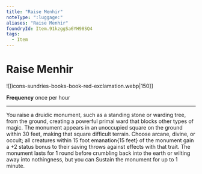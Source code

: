 ```yaml
---
title: "Raise Menhir"
noteType: ":luggage:"
aliases: "Raise Menhir"
foundryId: Item.91kzggSa6YH98SQ4
tags:
  - Item
---
```


# Raise Menhir
![[icons-sundries-books-book-red-exclamation.webp|150]]

**Frequency** once per hour

* * *

You raise a druidic monument, such as a standing stone or warding tree, from the ground, creating a powerful primal ward that blocks other types of magic. The monument appears in an unoccupied square on the ground within 30 feet, making that square difficult terrain. Choose arcane, divine, or occult; all creatures within 15 foot emanation{15 feet} of the monument gain a +2 status bonus to their saving throws against effects with that trait. The monument lasts for 1 round before crumbling back into the earth or wilting away into nothingness, but you can Sustain the monument for up to 1 minute.


